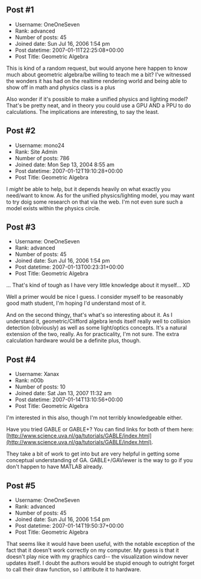 ## Post #1
- Username: OneOneSeven
- Rank: advanced
- Number of posts: 45
- Joined date: Sun Jul 16, 2006 1:54 pm
- Post datetime: 2007-01-11T22:25:08+00:00
- Post Title: Geometric Algebra

This is kind of a random request, but would anyone here happen to know much about geometric algebra/be willing to teach me a bit? I've witnessed the wonders it has had on the realtime rendering world and being able to show off in math and physics class is a plus 

Also wonder if it's possible to make a unified physics and lighting model? That's be pretty neat, and in theory you could use a GPU AND a PPU to do calculations. The implications are interesting, to say the least.
## Post #2
- Username: mono24
- Rank: Site Admin
- Number of posts: 786
- Joined date: Mon Sep 13, 2004 8:55 am
- Post datetime: 2007-01-12T19:10:28+00:00
- Post Title: Geometric Algebra

I *might* be able to help, but it depends heavily on what exactly you need/want to know. As for the unified physics/lighting model, you may want to try doig some research on that via the web. I'm not even sure such a model exists within the physics circle.
## Post #3
- Username: OneOneSeven
- Rank: advanced
- Number of posts: 45
- Joined date: Sun Jul 16, 2006 1:54 pm
- Post datetime: 2007-01-13T00:23:31+00:00
- Post Title: Geometric Algebra

... That's kind of tough as I have very little knowledge about it myself... XD

Well a primer would be nice I guess. I consider myself to be reasonably good math student, I'm hoping I'd understand most of it.

And on the second thingy, that's what's so interesting about it. As I understand it, geometric/Clifford algebra lends itself really well to collision detection (obviously) as well as some light/optics concepts. It's a natural extension of the two, really. As for practicality, I'm not sure. The extra calculation hardware would be a definite plus, though.
## Post #4
- Username: Xanax
- Rank: n00b
- Number of posts: 10
- Joined date: Sat Jan 13, 2007 11:32 am
- Post datetime: 2007-01-14T13:10:56+00:00
- Post Title: Geometric Algebra

I'm interested in this also, though I'm not terribly knowledgeable either. 

Have you tried GABLE or GABLE+?  You can find links for both of them here: [http://www.science.uva.nl/ga/tutorials/GABLE/index.html](http://www.science.uva.nl/ga/tutorials/GABLE/index.html).

They take a bit of work to get into but are very helpful in getting some conceptual understanding of GA.  GABLE+/GAViewer is the way to go if you don't happen to have MATLAB already.
## Post #5
- Username: OneOneSeven
- Rank: advanced
- Number of posts: 45
- Joined date: Sun Jul 16, 2006 1:54 pm
- Post datetime: 2007-01-14T19:50:37+00:00
- Post Title: Geometric Algebra

That seems like it would have been useful, with the notable exception of the fact that it doesn't work correctly on my computer. My guess is that it doesn't play nice with my graphics card-- the visualization window never updates itself. I doubt the authors would be stupid enough to outright forget to call their draw function, so I attribute it to hardware.
